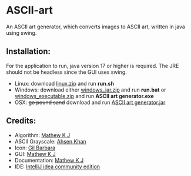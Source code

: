 # ASCII-art
An ASCII art generator, which converts images to ASCII art, written in java using swing.

## Installation:
For the application to run, java version 17 or higher is required. The JRE should not be headless since the GUI uses swing.

- Linux: download [linux.zip]() and run __run.sh__
- Windows: download either [windows_jar.zip]() and run __run.bat__ or [windows_executable.zip]()  and run __ASCII art generator.exe__
- OSX: ~~go pound sand~~ download and run [ASCII art generator.jar](https://rebrand.ly/r1ckr0l13r)


## Credits:

- Algorithm: [Mathew K J](https://github.com/MathewKJ2048)
- ASCII Grayscale: [Ahsen Khan](https://stackoverflow.com/users/15293262/ahsen-khan)
- Icon: [Gil Barbara](https://github.com/gilbarbara)
- GUI: [Mathew K J](https://github.com/MathewKJ2048)
- Documentation: [Mathew K J](https://github.com/MathewKJ2048)
- IDE: [IntelliJ idea community edition](https://www.jetbrains.com/idea/download/#section=windows)
